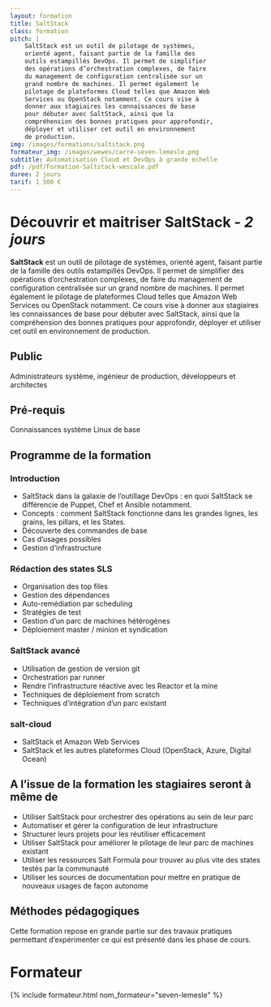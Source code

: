 ```yaml
---
layout: formation
title: SaltStack
class: formation
pitch: |
    SaltStack est un outil de pilotage de systèmes,
    orienté agent, faisant partie de la famille des
    outils estampillés DevOps. Il permet de simplifier
    des opérations d’orchestration complexes, de faire
    du management de configuration centralisée sur un
    grand nombre de machines. Il permet également le
    pilotage de plateformes Cloud telles que Amazon Web
    Services ou OpenStack notamment. Ce cours vise à
    donner aux stagiaires les connaissances de base
    pour débuter avec SaltStack, ainsi que la
    compréhension des bonnes pratiques pour approfondir,
    déployer et utiliser cet outil en environnement
    de production.
img: /images/formations/saltstack.png
formateur_img: /images/wewes/carre-seven-lemesle.png
subtitle: Automatisation Cloud et DevOps à grande échelle
pdf: /pdf/Formation-Saltstack-wescale.pdf
duree: 2 jours
tarif: 1 500 €
---
```


# Découvrir et maitriser SaltStack - *2 jours*


**SaltStack** est un outil de pilotage de systèmes, orienté agent, faisant partie de la famille des outils estampillés DevOps. Il permet de simplifier des opérations d’orchestration complexes, de faire du management de configuration centralisée sur un grand nombre de machines. Il permet également le pilotage de plateformes Cloud telles que Amazon Web Services ou OpenStack notamment. Ce cours vise à donner aux stagiaires les connaissances de base pour débuter avec SaltStack, ainsi que la compréhension des bonnes pratiques pour approfondir,  déployer et utiliser cet outil en environnement de production.

## Public


Administrateurs système, ingénieur de production, développeurs et architectes

## Pré-requis

Connaissances système Linux de base




## Programme de la formation

### Introduction


* SaltStack dans la galaxie de l’outillage DevOps : en quoi SaltStack se différencie de Puppet, Chef et Ansible notamment.
* Concepts : comment SaltStack fonctionne dans les grandes lignes, les grains, les pillars, et les States.
* Découverte des commandes de base
* Cas d’usages possibles
* Gestion d’infrastructure


###  Rédaction des states SLS
* Organisation des top files
* Gestion des dépendances
* Auto-remédiation par scheduling
* Stratégies de test
* Gestion d’un parc de machines hétérogènes
* Déploiement master / minion et syndication


### SaltStack avancé


* Utilisation de gestion de version git
* Orchestration par runner
* Rendre l’infrastructure réactive avec les Reactor et la mine
* Techniques de déploiement from scratch
* Techniques d’intégration d’un parc existant


### salt-cloud


* SaltStack et Amazon Web Services
* SaltStack et les autres plateformes Cloud (OpenStack, Azure, Digital Ocean)


## A l’issue de la formation les stagiaires seront à même de


* Utiliser SaltStack pour orchestrer des opérations au sein de leur parc
* Automatiser et gérer la configuration de leur infrastructure
* Structurer leurs projets pour les réutiliser efficacement
* Utiliser SaltStack pour améliorer le pilotage de leur parc de machines existant
* Utiliser les ressources Salt Formula pour trouver au plus vite des states testés par la communauté
* Utiliser les sources de documentation pour mettre en pratique de nouveaux usages de façon autonome


## Méthodes pédagogiques


Cette formation repose en grande partie sur des travaux pratiques permettant d’expérimenter ce qui est présenté dans les phase de cours.

# Formateur

{% include formateur.html nom_formateur="seven-lemesle" %}

